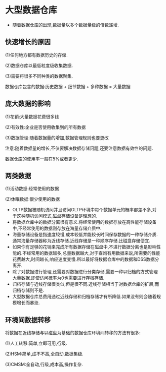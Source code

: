 大型数据仓库
===========
* 随着数据仓库的出现,数据量以多个数据量级的倍数递增.

快速增长的原因
---------------
(1)任何地方都有数据历史的存储.

(2)数据仓库以最低粒度级收集数据.

(3)需要将很多不同种类的数据聚集.

数据仓库包含的数据:历史数据 + 细节数据 + 多种数据 = 大量数据

庞大数据的影响
-----------------
(1)花销:大量数据花费很多钱

(2)有效性:企业是否使用收集到的所有数据

(3)数据管理:随着数据量的增加,数据管理规则也要更改

注意:随着数据量的增长,不仅要解决数据存储问题,还要注意数据有效性的问题.

数据仓库的使用率一般在5%或者更少.

两类数据
----------------
(1)活动数据:经常使用的数据

(2)休眠数据:很少使用的数据

* OLTP数据被随机访问并且访问OLTP环境中每个数据单元的概率都差不多,对于这种随机访问模式,磁盘存储设备是理想的.
* 将数据仓库中的数据分离很有意义.将经常使用的数据存放在高性能存储设备中,不经常使用的数据则存放在海量存储介质中.
* 海量存储设备是指速度较慢,成本较低并能较长时间保存数据的一种存储介质.通常海量存储器称为近线存储.近线存储是一种顺序存储.比磁盘存储便宜.
* 如果你有足够的花销来完成所有数据存储在磁盘中,不进行数据分离也是影响性能的.不经常用的数据越多,总量数据越大,对于查询有用数据来说,所需要的性能花费越大,时间越长,响应速度变慢.所以最好将数据仓库中的数据和DSS数据分离开.
* 除了对数据进行管理,还需要对数据进行分类存储,需要一种以归档的方式管理大量数据.即使访问概率为0也需要进行存档存储.
* 归档存储与近线存储很类似,但是很不同.近线存储相当于对数据仓库的扩展,而归档存储则不是.
* 大型数据仓库总费用通过近线存储和归档存储才有所降低.如果没有则会随着规模增长而暴涨.

环境间数据转移
---------------
将数据在近线存储与以磁盘为基础的数据仓库环境间转移的方法有很多:

(1)人工转移:简单,立即可用,行级.

(2)HSM:简单,成不不高,全自动,数据集级.

(3)CMSM:全自动,行级,成本高,操作复杂.   